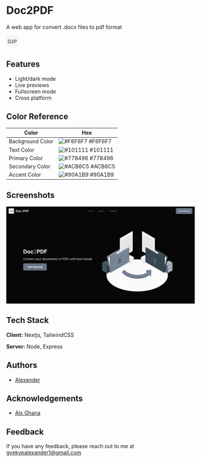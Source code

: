 
# Doc2PDF

A web app for convert .docx files to pdf format


![Logo](https://github.com/alxandrkgb/doc2pdf/blob/master/public/favicon-32x32.png)


## Features

- Light/dark mode
- Live previews
- Fullscreen mode
- Cross platform

## Color Reference

| Color             | Hex                                                                |
| ----------------- | ------------------------------------------------------------------ |
| Background Color | ![#F6F6F7](https://via.placeholder.com/10/f6f6f7?text=+) #F6F6F7 |
| Text Color | ![#101111](https://via.placeholder.com/10/101111?text=+) #101111 |
| Primary Color | ![#778496](https://via.placeholder.com/10/778496?text=+) #778496 |
| Secondary Color | ![#ACB6C5](https://via.placeholder.com/10/ACB6C5?text=+) #ACB6C5 |
| Accent Color | ![#90A1B9](https://via.placeholder.com/10/90A1B9?text=+) #90A1B9 |


## Screenshots

![App Screenshot](https://github.com/alxandrkgb/doc2pdf/blob/master/public/Screenshot.png)


## Tech Stack

**Client:** Nextjs, TailwindCSS

**Server:** Node, Express


## Authors

- [Alexander](https://www.github.com/alxandrkgb)


## Acknowledgements

 - [Alx Ghana](https://intranet.alxswe.com/)



## Feedback

If you have any feedback, please reach out to me at gyekyealexander1@gmail.com

